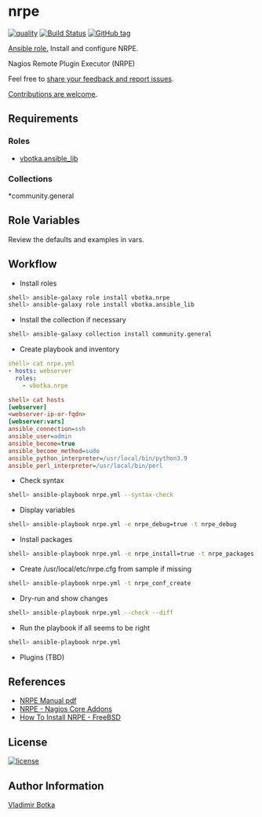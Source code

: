 # nrpe

[![quality](https://img.shields.io/ansible/quality/27910)](https://galaxy.ansible.com/vbotka/nrpe)
[![Build Status](https://travis-ci.org/vbotka/ansible-nrpe.svg?branch=master)](https://travis-ci.org/vbotka/ansible-nrpe)
[![GitHub tag](https://img.shields.io/github/v/tag/vbotka/ansible-nrpe)](https://github.com/vbotka/ansible-nrpe/tags)

[Ansible role.](https://galaxy.ansible.com/vbotka/nrpe/) Install and configure NRPE.

Nagios Remote Plugin Executor (NRPE)

Feel free to [share your feedback and report issues](https://github.com/vbotka/ansible-nrpe/issues).

[Contributions are welcome](https://github.com/firstcontributions/first-contributions).


## Requirements

### Roles

* [vbotka.ansible_lib](https://galaxy.ansible.com/vbotka/ansible_lib)

### Collections

*community.general


## Role Variables

Review the defaults and examples in vars.


## Workflow

* Install roles

```bash
shell> ansible-galaxy role install vbotka.nrpe
shell> ansible-galaxy role install vbotka.ansible_lib
```

* Install the collection if necessary

```bash
shell> ansible-galaxy collection install community.general
```

* Create playbook and inventory

```yaml
shell> cat nrpe.yml
- hosts: webserver
  roles:
    - vbotka.nrpe
```

```ini
shell> cat hosts
[webserver]
<webserver-ip-or-fqdn>
[webserver:vars]
ansible_connection=ssh
ansible_user=admin
ansible_become=true
ansible_become_method=sudo
ansible_python_interpreter=/usr/local/bin/python3.9
ansible_perl_interpreter=/usr/local/bin/perl
```

* Check syntax

```bash
shell> ansible-playbook nrpe.yml --syntax-check
```

* Display variables

```bash
shell> ansible-playbook nrpe.yml -e nrpe_debug=true -t nrpe_debug
```

* Install packages

```bash
shell> ansible-playbook nrpe.yml -e nrpe_install=true -t nrpe_packages
```

* Create /usr/local/etc/nrpe.cfg from sample if missing

```bash
shell> ansible-playbook nrpe.yml -t nrpe_conf_create
```

* Dry-run and show changes

```bash
shell> ansible-playbook nrpe.yml --check --diff
```

* Run the playbook if all seems to be right

```bash
shell> ansible-playbook nrpe.yml
```

* Plugins (TBD)
		

## References

- [NRPE Manual pdf](http://nagios.sourceforge.net/docs/nrpe/NRPE.pdf)
- [NRPE - Nagios Core Addons](https://assets.nagios.com/downloads/nagioscore/docs/nagioscore/4/en/addons.html#nrpe)
- [How To Install NRPE - FreeBSD](https://support.nagios.com/kb/article.php?id=515#FreeBSD)


## License

[![license](https://img.shields.io/badge/license-BSD-red.svg)](https://www.freebsd.org/doc/en/articles/bsdl-gpl/article.html)


## Author Information

[Vladimir Botka](https://botka.info)
